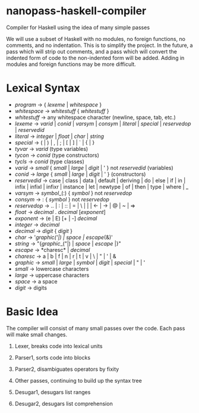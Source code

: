 # nanopass-haskell-compiler
Compiler for Haskell using the idea of many simple passes

We will use a subset of Haskell with no modules, no foreign functions, no comments, and no indentation.  This is to simplify the project.  In the future, a pass which will strip out comments, and a pass which will convert the indented form of code to the non-indented form will be added. Adding in modules and foreign functions may be more difficult.

# Lexical Syntax
* *program* -> { *lexeme* | *whitespace* }
* *whitespace* -> *whitestuff* { *whitestuff* }
* *whitestuff* -> any whitespace character (newline, space, tab, etc.)
* *lexeme* -> *varid* | *conid* | *varsym* | *consym* | *literal* | *special* | *reservedop* | *reservedid*
* *literal* -> *integer* | *float* | *char* | *string*
* *special* -> ( | ) | , | ; | [ | ] | ` | { | }
* *tyvar* -> *varid* (type variables)
* *tycon* -> *conid* (type constructors)
* *tycls* -> *conid* (type classes)
* *varid* -> *small* { *small* | *large* | *digit* | ' } not *reservedid* (variables)
* *conid* -> *large* { *small* | *large* | *digit* | ' } (constructors)
* *reservedid* -> case | class | data | default | deriving | do | else | if | in | infix | infixl | infixr | instance | let | newtype | of | then | type | where | _
* *varsym* -> *symbol*_(:) { *symbol* } not *reservedop*
* *consym* -> : { *symbol* } not *reservedop*
* *reservedop* -> .. | : | :: | = | \ | | | <- | -> | @ | ~ | =>
* *float* -> *decimal* . *decimal* [*exponent*]
* *exponent* -> (e | E) [+ | -] *decimal*
* *integer* -> *decimal*
* *decimal* -> *digit* { *digit* }
* *char* -> '*graphic*_('|\) | *space* | *escape*_(\&)'
* *string* -> "{*graphic*_("|\) | *space* | *escape* |}"
* *escape* -> \*charesc* | *decimal*
* *charesc* -> a | b | f | n | r | t | v | \ | " | ' | &
* *graphic* -> *small* | *large* | *symbol* | *digit* | *special* | " | '
* *small* -> lowercase characters
* *large* -> uppercase characters
* *space* -> a space
* *digit* -> digits

# Basic Idea
The compiler will consist of many small passes over the code. Each pass will make small changes.

1. Lexer, breaks code into lexical units

2. Parser1, sorts code into blocks

2. Parser2, disambiguates operators by fixity

3. Other passes, continuing to build up the syntax tree

4. Desugar1, desugars list ranges

5. Desugar2, desugars list comprehension
